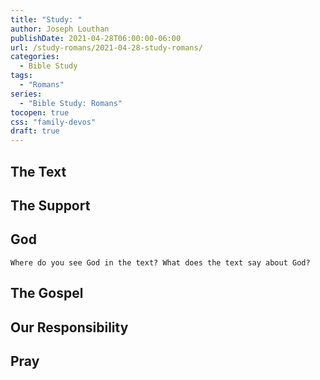 ```yaml
---
title: "Study: "
author: Joseph Louthan
publishDate: 2021-04-28T06:00:00-06:00
url: /study-romans/2021-04-28-study-romans/
categories:
  - Bible Study
tags:
  - "Romans"
series:
  - "Bible Study: Romans"
tocopen: true
css: "family-devos"
draft: true
---
```

## The Text

## The Support

## God

`Where do you see God in the text? What does the text say about God?`

## The Gospel

## Our Responsibility

## Pray

<div style="font-variant: small-caps;">

</div>
&nbsp;


